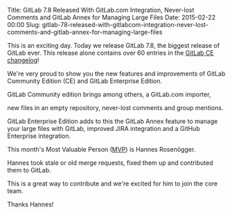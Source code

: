 Title: GitLab 7.8 Released With GitLab.com Integration, Never-lost Comments and GitLab Annex for Managing Large Files
Date: 2015-02-22 00:00
Slug: gitlab-78-released-with-gitlabcom-integration-never-lost-comments-and-gitlab-annex-for-managing-large-files

This is an exciting day. Today we release GitLab 7.8, the biggest
release of GitLab ever. This release alone contains over 60 entries in
the [GitLab CE
changelog](https://gitlab.com/gitlab-org/gitlab-ce/blob/master/CHANGELOG)!

We're very proud to show you the new features and improvements of GitLab
Community Edition (CE) and GitLab Enterprise Edition.

</p>

GitLab Community edition brings among others, a GitLab.com importer,

new files in an empty repository, never-lost comments and group
mentions.

GitLab Enterprise Edition adds to this the GitLab Annex feature to
manage your large files with GitLab, improved JIRA integration and a
GitHub Enterprise integration.

</p>

This month's Most Valuable Person ([MVP](https://about.gitlab.com/mvp/))
is Hannes Rosenögger.

Hannes took stale or old merge requests, fixed them up and contributed
them to GitLab.

This is a great way to contribute and we're excited for him to join the
core team.

Thanks Hannes!

</p>

